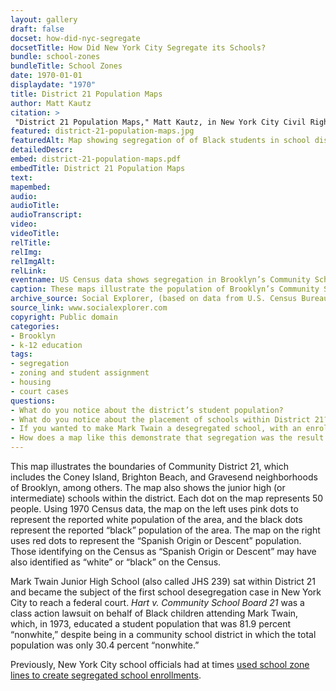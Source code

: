 ```yaml
--- 
layout: gallery
draft: false
docset: how-did-nyc-segregate
docsetTitle: How Did New York City Segregate its Schools?
bundle: school-zones
bundleTitle: School Zones
date: 1970-01-01
displaydate: "1970"
title: District 21 Population Maps
author: Matt Kautz
citation: >
 "District 21 Population Maps," Matt Kautz, in New York City Civil Rights History Project, Accessed: [Month Day, Year], https://nyccivilrightshistory.org/gallery/district-21-population-maps.
featured: district-21-population-maps.jpg
featuredAlt: Map showing segregation of of Black students in school districts
detailedDescr: 
embed: district-21-population-maps.pdf
embedTitle: District 21 Population Maps
text: 
mapembed: 
audio: 
audioTitle: 
audioTranscript: 
video: 
videoTitle: 
relTitle: 
relImg: 
relImgAlt: 
relLink: 
eventname: US Census data shows segregation in Brooklyn’s Community School District 21.
caption: These maps illustrate the population of Brooklyn’s Community School District 21, which includes the Coney Island and Brighton Beach neighborhoods of Brooklyn, and shows the junior high (or intermediate) schools within the district. The data comes from the 1970 US Census.
archive_source: Social Explorer, (based on data from U.S. Census Bureau; accessed July 2022).
source_link: www.socialexplorer.com
copyright: Public domain
categories: 
- Brooklyn
- k-12 education
tags: 
- segregation
- zoning and student assignment
- housing
- court cases
questions: 
- What do you notice about the district’s student population?
- What do you notice about the placement of schools within District 21?
- If you wanted to make Mark Twain a desegregated school, with an enrollment that aligned more with the population of District 21, how would you draw the zone lines? 
- How does a map like this demonstrate that segregation was the result of intentional actions and not a natural occurrence?
--- 
```


This map illustrates the boundaries of Community District 21, which includes the Coney Island, Brighton Beach, and Gravesend neighborhoods of Brooklyn, among others. The map also shows the junior high (or intermediate) schools within the district. Each dot on the map represents 50 people. Using 1970 Census data, the map on the left uses pink dots to represent the reported white population of the area, and the black dots represent the reported “black” population of the area. The map on the right uses red dots to represent the “Spanish Origin or Descent” population. Those identifying on the Census as “Spanish Origin or Descent” may have also identified as “white” or “black” on the Census.  

Mark Twain Junior High School (also called JHS 239) sat within District 21 and became the subject of the first school desegregation case in New York City to reach a federal court. *Hart v. Community School Board 21* was a class action lawsuit on behalf of Black children attending Mark Twain, which, in 1973, educated a student population that was 81.9 percent “nonwhite,” despite being in a community school district in which the total population was only 30.4 percent “nonwhite.”

Previously, New York City school officials had at times [used school zone lines to create segregated school enrollments](/gallery/wadleigh-zoning-map/).
